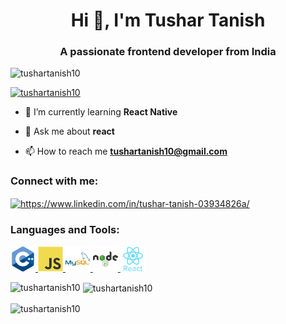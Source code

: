 <h1 align="center">Hi 👋, I'm Tushar Tanish </h1>
<h3 align="center">A passionate frontend developer from India</h3>

<p align="left"> <img src="https://komarev.com/ghpvc/?username=tushartanish10&label=Profile%20views&color=0e75b6&style=flat" alt="tushartanish10" /> </p>

<p align="left"> <a href="https://github.com/ryo-ma/github-profile-trophy"><img src="https://github-profile-trophy.vercel.app/?username=tushartanish10" alt="tushartanish10" /></a> </p>

- 🌱 I’m currently learning **React Native**

- 💬 Ask me about **react**

- 📫 How to reach me **tushartanish10@gmail.com**

<h3 align="left">Connect with me:</h3>
<p align="left">
<a href="https://linkedin.com/in/https://www.linkedin.com/in/tushar-tanish-03934826a/" target="blank"><img align="center" src="https://raw.githubusercontent.com/rahuldkjain/github-profile-readme-generator/master/src/images/icons/Social/linked-in-alt.svg" alt="https://www.linkedin.com/in/tushar-tanish-03934826a/" height="30" width="40" /></a>
</p>

<h3 align="left">Languages and Tools:</h3>
<p align="left"> <a href="https://www.w3schools.com/cpp/" target="_blank" rel="noreferrer"> <img src="https://raw.githubusercontent.com/devicons/devicon/master/icons/cplusplus/cplusplus-original.svg" alt="cplusplus" width="40" height="40"/> </a> <a href="https://developer.mozilla.org/en-US/docs/Web/JavaScript" target="_blank" rel="noreferrer"> <img src="https://raw.githubusercontent.com/devicons/devicon/master/icons/javascript/javascript-original.svg" alt="javascript" width="40" height="40"/> </a> <a href="https://www.mysql.com/" target="_blank" rel="noreferrer"> <img src="https://raw.githubusercontent.com/devicons/devicon/master/icons/mysql/mysql-original-wordmark.svg" alt="mysql" width="40" height="40"/> </a> <a href="https://nodejs.org" target="_blank" rel="noreferrer"> <img src="https://raw.githubusercontent.com/devicons/devicon/master/icons/nodejs/nodejs-original-wordmark.svg" alt="nodejs" width="40" height="40"/> </a> <a href="https://reactjs.org/" target="_blank" rel="noreferrer"> <img src="https://raw.githubusercontent.com/devicons/devicon/master/icons/react/react-original-wordmark.svg" alt="react" width="40" height="40"/> </a> </p>

<p><img align="left" src="https://github-readme-stats.vercel.app/api/top-langs?username=tushartanish10&show_icons=true&locale=en&layout=compact" alt="tushartanish10" /></p>

<p>&nbsp;<img align="center" src="https://github-readme-stats.vercel.app/api?username=tushartanish10&show_icons=true&locale=en" alt="tushartanish10" /></p>

<p><img align="center" src="https://github-readme-streak-stats.herokuapp.com/?user=tushartanish10&" alt="tushartanish10" /></p>
